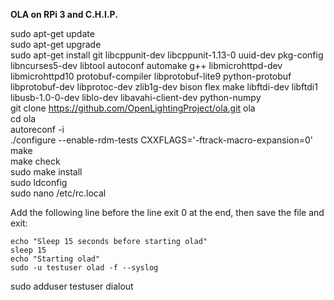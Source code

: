 **OLA on RPi 3 and C.H.I.P.**

sudo apt-get update  
sudo apt-get upgrade  
sudo apt-get install git libcppunit-dev libcppunit-1.13-0 uuid-dev pkg-config libncurses5-dev libtool autoconf automake g++ libmicrohttpd-dev \
 libmicrohttpd10 protobuf-compiler libprotobuf-lite9 python-protobuf libprotobuf-dev libprotoc-dev zlib1g-dev bison flex make libftdi-dev  libftdi1 libusb-1.0-0-dev liblo-dev libavahi-client-dev python-numpy  
 git clone https://github.com/OpenLightingProject/ola.git ola  
 cd ola  
 autoreconf -i  
 ./configure --enable-rdm-tests CXXFLAGS='-ftrack-macro-expansion=0'  
 make  
 make check  
 sudo make install  
 sudo ldconfig  
 sudo nano /etc/rc.local

Add the following line before the line exit 0 at the end, then save the file and exit:  
``` 
echo "Sleep 15 seconds before starting olad"  
sleep 15  
echo "Starting olad"  
sudo -u testuser olad -f --syslog
``` 

sudo adduser testuser dialout

